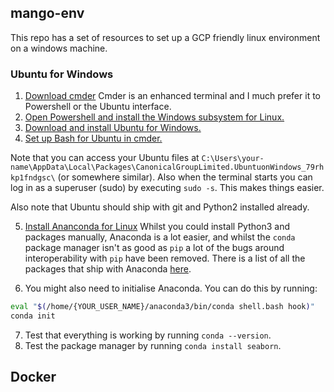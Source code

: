 ## mango-env

This repo has a set of resources to set up a GCP friendly linux environment on a windows machine.

### Ubuntu for Windows

1. [Download cmder](https://cmder.net/) Cmder is an enhanced terminal and I much prefer it to Powershell or the Ubuntu interface.
2. [Open Powershell and install the Windows subsystem for Linux.](https://docs.microsoft.com/en-us/windows/wsl/install-win10)
3. [Download and install Ubuntu for Windows.](https://tutorials.ubuntu.com/tutorial/tutorial-ubuntu-on-windows#0)
4. [Set up Bash for Ubuntu in cmder.](https://gingter.org/2016/11/16/running-windows-10-ubuntu-bash-in-cmder/)

Note that you can access your Ubuntu files at `C:\Users\your-name\AppData\Local\Packages\CanonicalGroupLimited.UbuntuonWindows_79rhkp1fndgsc\` (or somewhere similar). Also when the terminal starts you can log in as a superuser (sudo) by executing `sudo -s`. This makes things easier.

Also note that Ubuntu should ship with git and Python2 installed already.

5. [Install Ananconda for Linux](https://www.digitalocean.com/community/tutorials/how-to-install-anaconda-on-ubuntu-18-04-quickstart) Whilst you could install Python3 and packages manually, Anaconda is a lot easier, and whilst the `conda` package manager isn't as good as `pip` a lot of the bugs around interoperability with `pip` have been removed. There is a list of all the packages that ship with Anaconda [here](https://docs.anaconda.com/anaconda/packages/py3.7_linux-64/).

6. You might also need to initialise Anaconda. You can do this by running:
```bash
eval "$(/home/{YOUR_USER_NAME}/anaconda3/bin/conda shell.bash hook)"
conda init
```

7. Test that everything is working by running `conda --version`.
8. Test the package manager by running `conda install seaborn`.


## Docker
